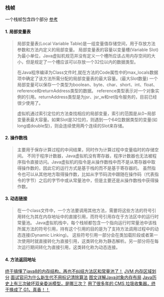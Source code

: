 ### 栈帧
一个栈帧包含四个部分 [参考](https://zhuanlan.zhihu.com/p/45354152)
#### 1. 局部变量表
> 局部变量表(Local Variable Table)是一组变量值存储空间，用于存放方法参数和方法内定义的局部变量。
> 局部变量表的容量以变量槽(Variable Slot)为最小单位，Java虚拟机规范并没有定义一个槽所应该占用内存空间的大小，但是规定了一个槽应该可以存放一个32位以内的数据类型。
>
> 在Java程序编译为Class文件时,就在方法的Code属性中的max_locals数据项中确定了该方法所需分配的局部变量表的最大容量。(最大Slot数量)
> 一个局部变量可以保存一个类型为boolean、byte、char、short、int、float、reference和returnAddress类型的数据。
> reference类型表示对一个对象实例的引用。returnAddress类型是为jsr、jsr_w和ret指令服务的，目前已经很少使用了。
>
> 虚拟机通过索引定位的方法查找相应的局部变量，索引的范围是从0~局部变量表最大容量。如果Slot是32位的，则遇到一个64位数据类型的变量(如long或double型)，则会连续使用两个连续的Slot来存储。

#### 2. 操作数栈
> 主要用于保存计算过程的中间结果，同时作为计算过程中变量临时的存储空间。
> 不同于程序计数器，Java虚拟机没有寄存器，程序计数器也无法被程序指令直接访问。Java虚拟机的指令是从操作数栈中而不是从寄存器中取得操作数的，因此它的运行方式是基于栈的而不是基于寄存器的。
> 虽然指令也可以从其他地方取得操作数，比如从字节码流中跟随在操作码（代表指令的字节）之后的字节中或从常量池中，但是主要还是从操作数栈中获得操作数。

#### 3. 动态链接
> 在一个class文件中，一个方法要调用其他方法，需要将这些方法的符号引用转化为其在内存地址中的直接引用，而符号引用存在于方法区中的运行时常量池。
> Java虚拟机栈中，每个栈帧都包含一个指向运行时常量池中该栈所属方法的符号引用，持有这个引用的目的是为了支持方法调用过程中的动态连接(Dynamic Linking)。
> 这些符号引用一部分会在类加载阶段或者第一次使用时就直接转化为直接引用，这类转化称为静态解析。另一部分将在每次运行期间转化为直接引用，这类转化称为动态连接。

#### 4. 方法返回地址



[终于搞懂了java8的内存结构，再也不纠结方法区和常量池了！](https://mp.weixin.qq.com/s/56nh1H4MYR6HRX0wayaENA)
[JVM 内存区域划分](https://mp.weixin.qq.com/s/NaCFDOGuoHkfQZZjvY66Jg)
[面试官问为什么新生代不用标记清除算法](https://mp.weixin.qq.com/s/qGL36Q1npiYKKTOG5SVv1A)
[图文详解Java对象内存布局](https://mp.weixin.qq.com/s/qELVigGAxHCXvQ36XIFQUQ)
[Java历史上有三次破坏双亲委派模型，是哪三次？](https://mp.weixin.qq.com/s/nC7yo8Cdsnlzc58UEwxs8g)
[用了很多年的 CMS 垃圾收集器，终于换成了 G1，真香！！](https://mp.weixin.qq.com/s/LpbOUW8VSFsStUkpRayOAA)